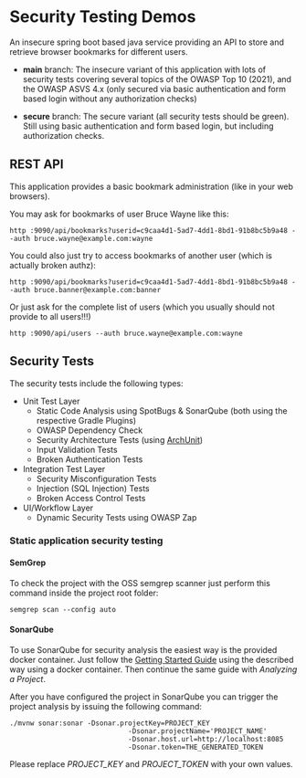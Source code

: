 # Security Testing Demos

An insecure spring boot based java service providing an API to store and retrieve browser bookmarks for different users.

* __main__ branch: The insecure variant of this application with lots of security tests covering several topics of the OWASP Top 10 (2021), and the OWASP ASVS 4.x (only secured via basic authentication and form based login without any authorization checks)

* __secure__ branch: The secure variant (all security tests should be green). Still using basic authentication and form based login, but including authorization checks.

## REST API

This application provides a basic bookmark administration (like in your web browsers).

You may ask for bookmarks of user Bruce Wayne like this:

```
http :9090/api/bookmarks?userid=c9caa4d1-5ad7-4dd1-8bd1-91b8bc5b9a48 --auth bruce.wayne@example.com:wayne
```

You could also just try to access bookmarks of another user (which is actually broken authz):

```
http :9090/api/bookmarks?userid=c9caa4d1-5ad7-4dd1-8bd1-91b8bc5b9a48 --auth bruce.banner@example.com:banner
```

Or just ask for the complete list of users (which you usually should not provide to all users!!!)

```
http :9090/api/users --auth bruce.wayne@example.com:wayne
```

## Security Tests

The security tests include the following types:

* Unit Test Layer
  * Static Code Analysis using SpotBugs & SonarQube (both using the respective Gradle Plugins)
  * OWASP Dependency Check
  * Security Architecture Tests (using [ArchUnit](https://www.archunit.org/))
  * Input Validation Tests
  * Broken Authentication Tests
* Integration Test Layer
  * Security Misconfiguration Tests
  * Injection (SQL Injection) Tests
  * Broken Access Control Tests
* UI/Workflow Layer
  * Dynamic Security Tests using OWASP Zap

### Static application security testing

#### SemGrep

To check the project with the OSS semgrep scanner just perform this command inside the project root folder:

```shell
semgrep scan --config auto
```

#### SonarQube

To use SonarQube for security analysis the easiest way is the provided docker container.
Just follow the [Getting Started Guide](https://docs.sonarqube.org/latest/setup/get-started-2-minutes/) using the described way using a docker container. Then continue the same guide with _Analyzing a Project_.

After you have configured the project in SonarQube you can trigger the project analysis by issuing the following command:

```
./mvnw sonar:sonar -Dsonar.projectKey=PROJECT_KEY
                             -Dsonar.projectName='PROJECT_NAME'
                             -Dsonar.host.url=http://localhost:8085
                             -Dsonar.token=THE_GENERATED_TOKEN
```

Please replace _PROJECT_KEY_ and _PROJECT_TOKEN_ with your own values.
